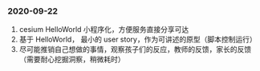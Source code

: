 ### 2020-09-22
1. cesium HelloWorld 小程序化，方便服务直接分享可达
2. 基于 HelloWorld， 最小的 user story，作为可讲述的原型（脚本控制运行）
3. 尽可能推销自己想做的事情，观察孩子们的反应，教师的反馈，家长的反馈（需要耐心挖掘洞察，稍微耗时）
